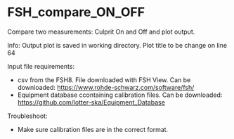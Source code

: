 # FSH_compare_ON_OFF
Compare two measurements: Culprit On and Off and plot output.  

Info:
Output plot is saved in working directory.
Plot title to be change on line 64


Input file requirements:
- csv from the FSH8.  File downloaded with FSH View. Can be downloaded: https://www.rohde-schwarz.com/software/fsh/
- Equipment database ccontaining calibration files.  Can be downloaded: https://github.com/lotter-ska/Equipment_Database


Troubleshoot:

- Make sure calibration files are in the correct format.
